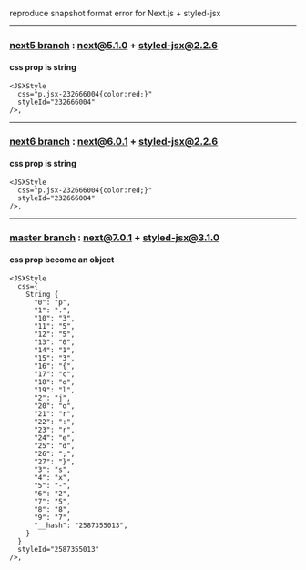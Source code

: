 reproduce snapshot format error for Next.js + styled-jsx

---

### [next5 branch](https://github.com/oahehc/jest-snapshot-test/tree/next5) : next@5.1.0 + styled-jsx@2.2.6
#### css prop is string
```
<JSXStyle
  css="p.jsx-232666004{color:red;}"
  styleId="232666004"
/>,
```

---

### [next6 branch](https://github.com/oahehc/jest-snapshot-test/tree/next6)  : next@6.0.1 + styled-jsx@2.2.6
#### css prop is string
```
<JSXStyle
  css="p.jsx-232666004{color:red;}"
  styleId="232666004"
/>,
```
---

### [master branch](https://github.com/oahehc/jest-snapshot-test/tree/master) : next@7.0.1 + styled-jsx@3.1.0
#### css prop become an object
```
<JSXStyle
  css={
    String {
      "0": "p",
      "1": ".",
      "10": "3",
      "11": "5",
      "12": "5",
      "13": "0",
      "14": "1",
      "15": "3",
      "16": "{",
      "17": "c",
      "18": "o",
      "19": "l",
      "2": "j",
      "20": "o",
      "21": "r",
      "22": ":",
      "23": "r",
      "24": "e",
      "25": "d",
      "26": ";",
      "27": "}",
      "3": "s",
      "4": "x",
      "5": "-",
      "6": "2",
      "7": "5",
      "8": "8",
      "9": "7",
      "__hash": "2587355013",
    }
  }
  styleId="2587355013"
/>,
```